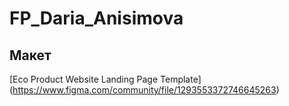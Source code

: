 # FP_Daria_Anisimova

## Макет

[Eco Product Website Landing Page Template] (https://www.figma.com/community/file/1293553372746645263)
